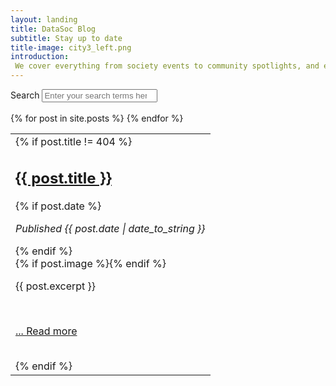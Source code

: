 ```yaml
---
layout: landing
title: DataSoc Blog
subtitle: Stay up to date
title-image: city3_left.png
introduction: 
 We cover everything from society events to community spotlights, and even Interviews with the President!
---
```


<script type='text/javascript' src='../assets/js/paginate.js'>
</script>

<div class="hero-body">
  <div class="container">
  <div class = "panel">
      <div class = "body">
        <div class="input-group">
              <label for="searchBox">Search</label>
              <input type="search" id="searchBox" placeholder="Enter your search terms here...">
        </div>
      </div>
    </div>
    <br>
    <table class="table is-fullwidth myTable">
        <tbody>
        {% for post in site.posts %}
        <tr>
          <td>
            {% if post.title != 404 %}
            <h2 class="title is-1 centered"><a href="{{ post.url }}">{{ post.title }}</a></h2>
            {% if post.date %}<p> <i>Published {{ post.date | date_to_string }}</i></p>{% endif %}
            <br>
            {% if post.image %}<span class="image main"><img src="{{ site.baseurl }}/{{ post.image }}" alt="" /></span>{% endif %}
            <p>{{ post.excerpt }}</p>
            <br>
            <p><a href="{{ post.url }}"> ... Read more</a></p>
            <br>
            {% endif %}
          </td>
        </tr>
        {% endfor %}
        </tbody>
    </table>
  </div>
</div>

<script>

  let options = {
    numberPerPage: 5,
    goBar:true, 
    pageCounter:true, 
  };

  let filterOptions = {
    el:'#searchBox' 
  };

    paginate.init('.myTable',options,filterOptions);
</script>

